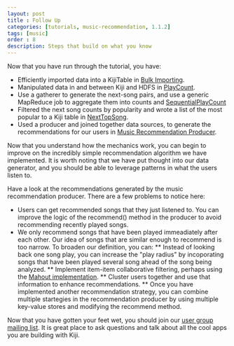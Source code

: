 ```yaml
---
layout: post
title : Follow Up
categories: [tutorials, music-recommendation, 1.1.2]
tags: [music]
order : 8
description: Steps that build on what you know
---
```


Now that you have run through the tutorial, you have:

* Efficiently imported data into a KijiTable in [Bulk Importing](../bulk-importing/).
* Manipulated data in and between Kiji and HDFS in [PlayCount](../play-count/).
* Use a gatherer to generate the next-song pairs, and use a generic MapReduce job to aggregate them
  into counts and [SequentialPlayCount](../sequential-play-count/)
* Filtered the next song counts by popularity and wrote a list of the most popular to a Kiji table
  in [NextTopSong](../next-songs/).
* Used a producer and joined together data sources, to generate the recommendations for our users in
  [Music Recommendation Producer](../recommendation-producer/).

Now that you understand how the mechanics work, you can begin to improve on the incredibly simple
recommendation algorithm we have implemented. It is worth noting that we have put thought into
our data generator, and you should be able to leverage patterns in what the users listen to.

Have a look at the recommendations generated by the music recommendation producer. There are a few
problems to notice here:

* Users can get recommended songs that they just listened to.
    You can improve the logic of the recommend() method in the producer to avoid recommending recently
    played songs.
* We only recommend songs that have been played immeadiately after each other.
    Our idea of songs that are similar enough to recommend is too narrow. To broaden our
    definition, you can:
     ** Instead of looking back one song play, you can increase the "play radius" by incoporating
       songs that have been played several song ahead of the song being analyzed.
     ** Implement item-item collaborative filtering, perhaps using the [Mahout implementation](https://cwiki.apache.org/confluence/display/MAHOUT/Itembased+Collaborative+Filtering).
     ** Cluster users together and use that information to enhance recommendations.
     ** Once you have implemented another recommendation strategy, you can combine multiple startegies
        in the recommendation producer by using multiple key-value stores and modifying the recommend method.

Now that you have gotten your feet wet, you should join our [user group mailing list](https://groups.google.com/a/kiji.org/forum/?fromgroups#!forum/user).
It is great place to ask questions and talk about all the cool apps you are building with Kiji.

